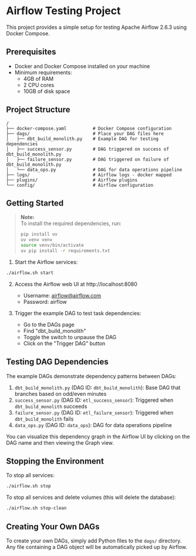 # Airflow Testing Project

This project provides a simple setup for testing Apache Airflow 2.6.3 using Docker Compose.

## Prerequisites

- Docker and Docker Compose installed on your machine
- Minimum requirements:
  - 4GB of RAM
  - 2 CPU cores
  - 10GB of disk space

## Project Structure

```
/
├── docker-compose.yaml          # Docker Compose configuration
├── dags/                        # Place your DAG files here
│   ├── dbt_build_monolith.py    # Example DAG for testing dependencies
│   ├── success_sensor.py        # DAG triggered on success of dbt_build_monolith.py
│   ├── failure_sensor.py        # DAG triggered on failure of dbt_build_monolith.py
│   └── data_ops.py              # DAG for data operations pipeline
├── logs/                        # Airflow logs - docker mapped
├── plugins/                     # Airflow plugins
└── config/                      # Airflow configuration
```

## Getting Started

> **Note:**  
> To install the required dependencies, run:
>
> ```bash
> pip install uv
> uv venv venv
> source venv/bin/activate
> uv pip install -r requirements.txt
> ```

1. Start the Airflow services:

```bash
./airflow.sh start
```

2. Access the Airflow web UI at http://localhost:8080
   - Username: airflow@airflow.com
   - Password: airflow

3. Trigger the example DAG to test task dependencies:
   - Go to the DAGs page
   - Find "dbt_build_monolith"
   - Toggle the switch to unpause the DAG
   - Click on the "Trigger DAG" button

## Testing DAG Dependencies

The example DAGs demonstrate dependency patterns between DAGs:

1. `dbt_build_monolith.py` (DAG ID: `dbt_build_monolith`): Base DAG that branches based on odd/even minutes
2. `success_sensor.py` (DAG ID: `etl_success_sensor`): Triggered when `dbt_build_monolith` succeeds
3. `failure_sensor.py` (DAG ID: `etl_failure_sensor`): Triggered when `dbt_build_monolith` fails
4. `data_ops.py` (DAG ID: `data_ops`): DAG for data operations pipeline

You can visualize this dependency graph in the Airflow UI by clicking on the DAG name and then viewing the Graph view.

## Stopping the Environment

To stop all services:

```bash
./airflow.sh stop
```

To stop all services and delete volumes (this will delete the database):

```bash
./airflow.sh stop-clean
```

## Creating Your Own DAGs

To create your own DAGs, simply add Python files to the `dags/` directory. Any file containing a DAG object will be automatically picked up by Airflow.
